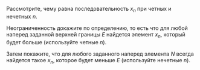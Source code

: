 Рассмотрите, чему равна последовательность $x_n$ при четных и нечетных $n$.

Неограниченность докажите по определению, то есть что для любой наперед заданной верхней границы $E$ найдется элемент $x_n$, который будет больше (используйте четные $n$).

Затем покажите, что для любого заданного наперед элемента $N$ всегда найдется такое $x_n$, которое будет меньше $E$ (используйте нечетные $n$).